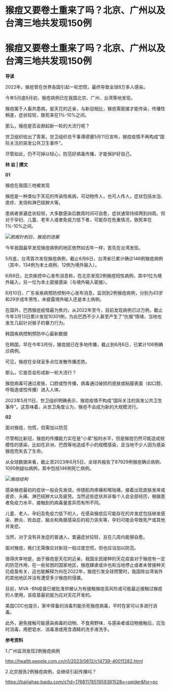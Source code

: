 # 猴痘又要卷土重来了吗？北京、广州以及台湾三地共发现150例

# 猴痘又要卷土重来了吗？北京、广州以及台湾三地共发现150例

**导读**

2022年，猴痘曾在世界各国引起一轮恐慌，最终导致全球8万多人感染。

今年5月底6月初，猴痘病例已在我国北京、广州、台湾等地发现。

猴痘属于人畜共患病，是天花的近亲，与新冠相比，猴痘需密接才能传染，传播性稍差，症状较轻，致死率在1%-10%之间。

那么，猴痘是否会掀起新一轮的大流行呢？

世卫组织给出了答案，世卫组织总干事谭德塞5月11日宣布，猴痘疫情不再构成“国际关注的突发公共卫生事件”。

尽管如此，仍不可掉以轻心，防范好病毒传播，才能保护好自己。

**林 岩 | 撰文**

**01**

猴痘在我国三地被发现

猴痘是一种类似于天花的传染性疾病，可动物传人，也可人传人，症状包括水泡、皮疹、发烧和淋巴结肿大等。

患病者普遍症状较轻，大多数感染后数周时间可自愈，症状通常持续两到四周。但对于孕妇、儿童、老年人或者免疫力低下者，可能存在危重情况，致死率在1%-10%之间。

![](https://inews.gtimg.com/om_bt/GNMd2bZBiu2P2uqtQKE2xU16oiJ2szwOA2y_uJId83msMAA/0)_脓疱针刺后，猴痘的进展_

今年我国最早发现猴痘病例的地区依然如去年一样，首先在台湾发现。

5月底，台湾首次发现猴痘病例，截止6月6日，台湾省已累计确诊146例猴痘病例（其中，134例为本土病例、12例为境外输入）。

6月6日，北京疾控中心发布消息称，在北京发现2例猴痘阳性病例，其中1位为境外输入，另一位为本土密接感染（与境外输入密接）。

6月10日，广东省疾病预防控制中心发布消息，监测到2例猴痘病例，分别为43岁和29岁成年男性，未披露境外输入还是本土病例。

在国外，巴西猴痘疫情最为焦灼，从2022年至今，目前发现病例已过万例，截止今年3月13日累计发现10301例，为此巴西不少人甚至产生了“仇猴”情绪，当地也发生几起针对猴子的暴力行为。

韩国疾病控制预防中心最新数据

在韩国，早在今年3月份，猴痘就已在多地传播，截止到6月6日，已累计106例确诊病例。

可见，猴痘在全球呈多点位发散传播态势。

那么，它是否会形成新一轮大流行？

猴痘病毒可通过皮肤、口腔或性传播，病毒通过破损的皮肤或粘膜表面（如口腔、呼吸道或性传播）进入人体。

2023年5月11日，世卫组织明确表示，猴痘疫情不构成“国际关注的突发公共卫生事件”。这意味着，从世卫角度认为，猴痘不会成为新的大规模流行。

**02**

面对猴痘，勿慌，但需加以防范

尽管相比新冠，猴痘的传播能力实在是“小弟”般的水平，但是猴痘仍然可能造成规模性的感染，比如在非洲、巴西等地造成不小的规模感染，且当地不少人因为感染猴痘而失去了生命。

从全球数据来看，截止至2023年6月5日，全球共报告了87929例猴痘确诊病例、1095例疑似病例，其中包括146例死亡病例。

![](https://inews.gtimg.com/om_bt/OXDblfYJrtWdx4s_w5_5VdlXVzX1uNBqMYpVaqgTdDl8AAA/1000)_猴痘结构_

感染猴痘最初的症状一般会先发烧，伴随肌肉疼痛和喉咙痛，接着出现皮肤发痒或皮疹、头痛、淋巴结肿大以及疲劳。当然这些症状并非每个人会全部经历，根据患者免疫力水平、接触到的病毒量差异而有所不同。

儿童、老人、孕妇及免疫力低下的人，在感染猴痘后可能存在的并发症包括继发感染、肺炎、败血症、脑炎和角膜感染后的视力丧失等，孕妇可能会导致死产或其他并发症。

当然，对于没有并发症的普通人，普遍症状较轻，且在几周内能够自愈。

面对猴痘，我们无需像应对新冠一般过度恐慌，但也应当加以防范。

值得庆幸地是，由于猴痘是天花的近亲，我国全民接种的天花疫苗对于猴痘有一定的防范作用，在一些贫困的国家地区，猴痘肆虐或许也和当地停止或者未曾接种天花疫苗有关，这也能解释为何在2022年，猴痘引发全球预警时，我国除台湾省外的其他地区并没有遭受多少猴痘的侵袭。

目前，MVA -BN疫苗已被批准供被认为有接触猴痘高风险或可能最近接触过猴痘的人使用，该疫苗最初是为应对天花开发的。

美国CDC也提示，家中常备的消毒剂能杀死猴痘病毒，平时在家可以多进行消毒。

此外，避免接触可能感染病毒的动物、不食用野味，与感染者或动物接触后，应及时消毒，用肥皂水、消毒液或用含酒精的洗手液洗手。

**参考资料**

1.广州监测发现2例猴痘病例

http://health.people.com.cn/n1/2023/0612/c14739-40011282.html

2.北京报告2例猴痘病例，会继续引起传播吗？

https://baijiahao.baidu.com/s?id=1768117851959381528𝔴=spider&for=pc

